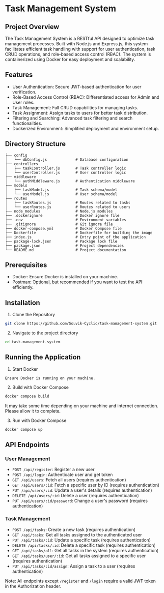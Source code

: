 # Task Management System

## Project Overview
The Task Management System is a RESTful API designed to optimize task management processes. Built with Node.js and Express.js, this system facilitates efficient task handling with support for user authentication, task CRUD operations, and role-based access control (RBAC). The system is containerized using Docker for easy deployment and scalability.

## Features
- User Authentication: Secure JWT-based authentication for user verification.
- Role-Based Access Control (RBAC): Differentiated access for Admin and User roles.
- Task Management: Full CRUD capabilities for managing tasks.
- Task Assignment: Assign tasks to users for better task distribution.
- Filtering and Searching: Advanced task filtering and search functionalities.
- Dockerized Environment: Simplified deployment and environment setup.

## Directory Structure
```
├── config
│   └── dbConfig.js             # Database configuration
├── controllers
│   ├── taskController.js       # Task controller logic
│   └── userController.js       # User controller logic
├── middleware
│   └── authMiddleware.js       # Authentication middleware
├── models
│   ├── taskModel.js            # Task schema/model
│   └── userModel.js            # User schema/model
├── routes
│   ├── taskRoutes.js           # Routes related to tasks
│   └── userRoutes.js           # Routes related to users
├── node_modules                # Node.js modules
├── .dockerignore               # Docker ignore file
├── .env                        # Environment variables
├── .gitignore                  # Git ignore file
├── docker-compose.yml          # Docker Compose file
├── Dockerfile                  # Dockerfile for building the image
├── index.js                    # Entry point of the application
├── package-lock.json           # Package lock file
├── package.json                # Project dependencies
└── README.md                   # Project documentation

```

## Prerequisites
- Docker: Ensure Docker is installed on your machine.
- Postman: Optional, but recommended if you want to test the API efficiently.

## Installation
1. Clone the Repository
```bash
git clone https://github.com/Souvik-Cyclic/task-management-system.git
```
2. Navigate to the project directory
```bash
cd task-management-system
```
## Running the Application
1. Start Docker
``` plaintext
Ensure Docker is running on your machine.
```
2. Build with Docker Compose
```bash
docker compose build
```
It may take some time depending on your machine and internet connection. Please allow it to complete.

3. Run with Docker Compose
```bash
docker compose up
```

## API Endpoints

### User Management

- `POST /api/register`: Register a new user
- `POST /api/login`: Authenticate user and get token
- `GET /api/users`: Fetch all users (requires authentication)
- `GET /api/users/:id`: Fetch a specific user by ID (requires authentication)
- `PUT /api/users/:id`: Update a user's details (requires authentication)
- `DELETE /api/users/:id`: Delete a user (requires authentication)
- `PUT /api/users/:id/password`: Change a user's password (requires authentication)

### Task Management

- `POST /api/tasks`: Create a new task (requires authentication)
- `GET /api/tasks`: Get all tasks assigned to the authenticated user
- `PUT /api/tasks/:id`: Update a specific task (requires authentication)
- `DELETE /api/tasks/:id`: Delete a specific task (requires authentication)
- `GET /api/tasks/all`: Get all tasks in the system (requires authentication)
- `GET /api/tasks/user/:id`: Get all tasks assigned to a specific user (requires authentication)
- `PUT /api/tasks/:id/assign`: Assign a task to a user (requires authentication)

Note: All endpoints except `/register` and `/login` require a valid JWT token in the Authorization header.
